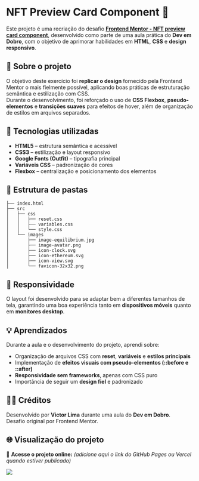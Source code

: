 
# NFT Preview Card Component 💎

Este projeto é uma recriação do desafio [**Frontend Mentor - NFT preview card component**](https://www.frontendmentor.io/challenges/nft-preview-card-component-SbdUL_w0U), desenvolvido como parte de uma aula prática do **Dev em Dobro**, com o objetivo de aprimorar habilidades em **HTML**, **CSS** e **design responsivo**.

## 🧠 Sobre o projeto

O objetivo deste exercício foi **replicar o design** fornecido pela Frontend Mentor o mais fielmente possível, aplicando boas práticas de estruturação semântica e estilização com CSS.  
Durante o desenvolvimento, foi reforçado o uso de **CSS Flexbox**, **pseudo-elementos** e **transições suaves** para efeitos de hover, além de organização de estilos em arquivos separados.

## 🚀 Tecnologias utilizadas

- **HTML5** – estrutura semântica e acessível  
- **CSS3** – estilização e layout responsivo  
- **Google Fonts (Outfit)** – tipografia principal  
- **Variáveis CSS** – padronização de cores  
- **Flexbox** – centralização e posicionamento dos elementos  

## 🧩 Estrutura de pastas

```
├── index.html
├── src
│   ├── css
│   │   ├── reset.css
│   │   ├── variables.css
│   │   └── style.css
│   └── images
│       ├── image-equilibrium.jpg
│       ├── image-avatar.png
│       ├── icon-clock.svg
│       ├── icon-ethereum.svg
│       ├── icon-view.svg
│       └── favicon-32x32.png
```

## 📱 Responsividade

O layout foi desenvolvido para se adaptar bem a diferentes tamanhos de tela, garantindo uma boa experiência tanto em **dispositivos móveis** quanto em **monitores desktop**.

## 💡 Aprendizados

Durante a aula e o desenvolvimento do projeto, aprendi sobre:
- Organização de arquivos CSS com **reset**, **variáveis** e **estilos principais**  
- Implementação de **efeitos visuais com pseudo-elementos (::before e ::after)**  
- **Responsividade sem frameworks**, apenas com CSS puro  
- Importância de seguir um **design fiel** e padronizado  

## 🧑‍💻 Créditos

Desenvolvido por **Victor Lima** durante uma aula do **Dev em Dobro**.  
Desafio original por Frontend Mentor.

## 🌐 Visualização do projeto

🔗 **Acesse o projeto online:** *(adicione aqui o link do GitHub Pages ou Vercel quando estiver publicado)*

![](design)
